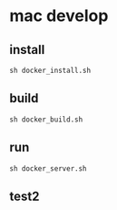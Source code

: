 # mac develop
## install
    sh docker_install.sh
## build
    sh docker_build.sh
## run
    sh docker_server.sh
## test2